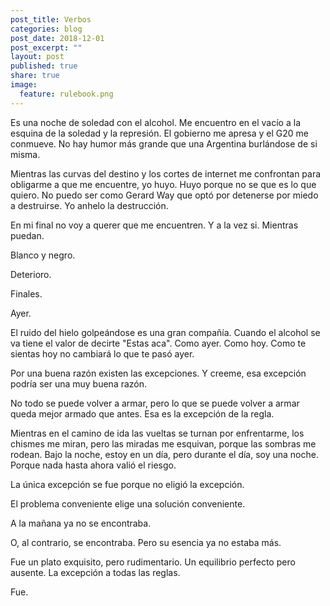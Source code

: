 ```yaml
---
post_title: Verbos
categories: blog
post_date: 2018-12-01
post_excerpt: ""
layout: post
published: true
share: true
image:
  feature: rulebook.png
---
```

Es una noche de soledad con el alcohol. Me encuentro en el vacío a la esquina de la soledad y la represión. El gobierno me apresa y el G20 me conmueve. No hay humor más grande que una Argentina burlándose de si misma.

Mientras las curvas del destino y los cortes de internet me confrontan para obligarme a que me encuentre, yo huyo. Huyo porque no se que es lo que quiero. No puedo ser como Gerard Way que optó por detenerse por miedo a destruirse. Yo anhelo la destrucción.

En mi final no voy a querer que me encuentren. Y a la vez si. Mientras puedan.

Blanco y negro.

Deterioro.

Finales.

Ayer.

El ruido del hielo golpeándose es una gran compañía. Cuando el alcohol se va tiene el valor de decirte "Estas aca". Como ayer. Como hoy. Como te sientas hoy no cambiará lo que te pasó ayer.

Por una buena razón existen las excepciones. Y creeme, esa excepción podría ser una muy buena razón.

No todo se puede volver a armar, pero lo que se puede volver a armar queda mejor armado que antes. Esa es la excepción de la regla.

Mientras en el camino de ida las vueltas se turnan por enfrentarme, los chismes me miran, pero las miradas me esquivan, porque las sombras me rodean. Bajo la noche, estoy en un día, pero durante el día, soy una noche. Porque nada hasta ahora valió el riesgo.

La única excepción se fue porque no eligió la excepción.

El problema conveniente elige una solución conveniente.

A la mañana ya no se encontraba.

O, al contrario, se encontraba. Pero su esencia ya no estaba más.

Fue un plato exquisito, pero rudimentario. Un equilibrio perfecto pero ausente. La excepción a todas las reglas.

Fue.